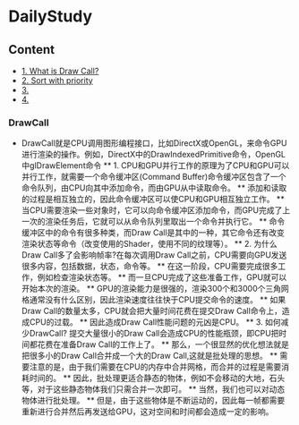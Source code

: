# DailyStudy
## Content
<!-- vim-markdown-toc GFM -->
* [1. What is Draw Call?](#DrawCall)
* [2. Sort with priority](#SortWithPriority)
* [3.](#3.)
* [4.](#4.)
<!-- vim-markdown-toc -->
### DrawCall
* DrawCall就是CPU调用图形编程接口，比如DirectX或OpenGL，来命令GPU进行渲染的操作。例如，DirectX中的DrawIndexedPrimitive命令，OpenGL中glDrawElement命令
  ** 1. CPU和GPU并行工作的原理为了CPU和GPU可以并行工作，就需要一个命令缓冲区(Command Buffer)命令缓冲区包含了一个命令队列，由CPU向其中添加命令，而由GPU从中读取命令。
  ** 添加和读取的过程是相互独立的，因此命令缓冲区可以使CPU和GPU相互独立工作。
  ** 当CPU需要渲染一些对象时，它可以向命令缓冲区添加命令，而GPU完成了上一次的渲染任务后，它就可以从命令队列里取出一个命令并执行它。
  ** 命令缓冲区中的命令有很多种类，而Draw Call是其中的一种，其它命令还有改变渲染状态等命令（改变使用的Shader，使用不同的纹理等）。
  ** 2. 为什么 Draw Call多了会影响帧率?在每次调用Draw Call之前，CPU需要向GPU发送很多内容，包括数据，状态，命令等。
  ** 在这一阶段，CPU需要完成很多工作，例如检查渲染状态等。
  ** 而一旦CPU完成了这些准备工作，GPU就可以开始本次的渲染。
  ** GPU的渲染能力是很强的，渲染300个和3000个三角网格通常没有什么区别，因此渲染速度往往快于CPU提交命令的速度。
  ** 如果Draw Call的数量太多，CPU就会把大量时间花费在提交Draw Call命令上，造成CPU的过载。
  ** 因此造成Draw Call性能问题的元凶是CPU。
  ** 3. 如何减少DrawCall? 提交大量很小的Draw Call会造成CPU的性能瓶颈，即CPU把时间都花费在准备Draw Call的工作上了。
  ** 那么，一个很显然的优化想法就是把很多小的Draw Call合并成一个大的Draw Call,这就是批处理的思想。
  ** 需要注意的是，由于我们需要在CPU的内存中合并网格，而合并的过程是需要消耗时间的。
  ** 因此，批处理更适合静态的物体，例如不会移动的大地，石头等，对于这些静态物体我们只需合并一次即可。
  ** 当然，我们也可以对动态物体进行批处理。
  ** 但是，由于这些物体是不断运动的，因此每一帧都需要重新进行合并然后再发送给GPU，这对空间和时间都会造成一定的影响。


